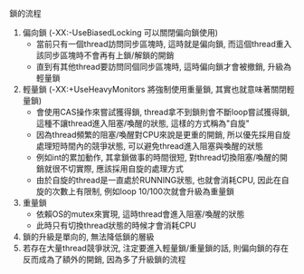 鎖的流程

1. 偏向鎖 (-XX:-UseBiasedLocking 可以關閉偏向鎖使用)
    - 當前只有一個thread訪問同步區塊時, 這時就是偏向鎖, 而這個thread重入該同步區塊時不會再有上鎖/解鎖的開銷
    - 直到有其他thread要訪問同個同步區塊時, 這時偏向鎖才會被撤銷, 升級為輕量鎖
2. 輕量鎖 (-XX:+UseHeavyMonitors 將強制使用重量鎖, 其實也就意味著關閉輕量鎖)
    - 會使用CAS操作來嘗試獲得鎖, thread拿不到鎖則會不斷loop嘗試獲得鎖, 這種不讓thread進入阻塞/喚醒的狀態, 這樣的方式稱為"自旋"
    - 因為thread頻繁的阻塞/喚醒對CPU來說是更重的開銷, 所以優先採用自旋處理短時間內的競爭狀態, 可以避免thread進入阻塞與喚醒的狀態
    - 例如int的累加動作, 其拿鎖做事的時間很短, 對thread切換阻塞/喚醒的開銷就很不切實際, 應該採用自旋的處理方式
    - 由於自旋的thread是一直處於RUNNING狀態, 也就會消耗CPU, 因此在自旋的次數上有限制, 例如loop 10/100次就會升級為重量鎖
3. 重量鎖
    - 依賴OS的mutex來實現, 這時thread會進入阻塞/喚醒的狀態
    - 此時只有切換thread狀態的時候才會消耗CPU
4. 鎖的升級是單向的, 無法降低鎖的層級
5. 若存在大量thread競爭狀況, 注定要進入輕量鎖/重量鎖的話, 則偏向鎖的存在反而成為了額外的開銷, 因為多了升級鎖的流程 
